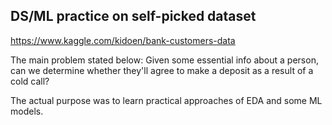 ## DS/ML practice on self-picked dataset

https://www.kaggle.com/kidoen/bank-customers-data

The main problem stated below:
Given some essential info about a person, can we determine whether they'll agree to make a deposit as a result of a cold call?

The actual purpose was to learn practical approaches of EDA and some ML models.
